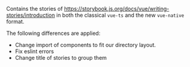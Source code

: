 Contains the stories of https://storybook.js.org/docs/vue/writing-stories/introduction in both the classical `vue-ts` and the new `vue-native` format.

The following differences are applied:

- Change import of components to fit our directory layout.
- Fix eslint errors
- Change title of stories to group them
